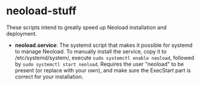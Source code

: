 neoload-stuff
===============

These scripts intend to greatly speed up Neoload installation and deployment.

* **neoload.service**: The systemd script that makes it possible for systemd to manage  Neoload. To manually install
 the service, copy it to /etc/systemd/system/, execute `sudo systemctl enable neoload`, followed by `sudo systemctl
 start neoload`. Requires the user "neoload" to be present (or replace with your own), and make sure the ExecStart
 part is correct for your installation.
